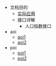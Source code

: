 - 文档目的
    - [实际应用](./README.md ':ignore')
    - 接口详解
        - 人口指数接口
- aoi
    - [aoi1](aoi/aoi1)
    - [aoi2](aoi/aoi2)
- poi
    - [poi1](poi/poi1)
    - [poi2](poi/poi2)